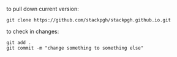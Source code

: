 to pull down current version:
```
git clone https://github.com/stackpgh/stackpgh.github.io.git
```

to check in changes:
```
git add .
git commit -m "change something to something else"
```
